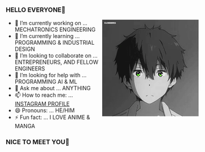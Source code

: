 ### HELLO EVERYONE👋 <p><img align="right" src="https://github.com/K-R-DHANUSH/K-R-DHANUSH/blob/main/ByHV.gif" width="50%" height="50%" /></p>

- 🔭 I’m currently working on ... MECHATRONICS ENGINEERING
- 🌱 I’m currently learning ... PROGRAMMING & INDUSTRIAL DESIGN
- 👯 I’m looking to collaborate on ... ENTREPRENEURS, AND FELLOW ENGINEERS
- 🤔 I’m looking for help with ... PROGRAMMING AI & ML
- 💬 Ask me about ... ANYTHING
- 📫 How to reach me: ... [INSTAGRAM PROFILE](https://www.instagram.com/k.r.dhanush123/)
- 😄 Pronouns: ... HE/HIM
- ⚡ Fun fact: ... I LOVE ANIME & MANGA


### NICE TO MEET YOU👋



